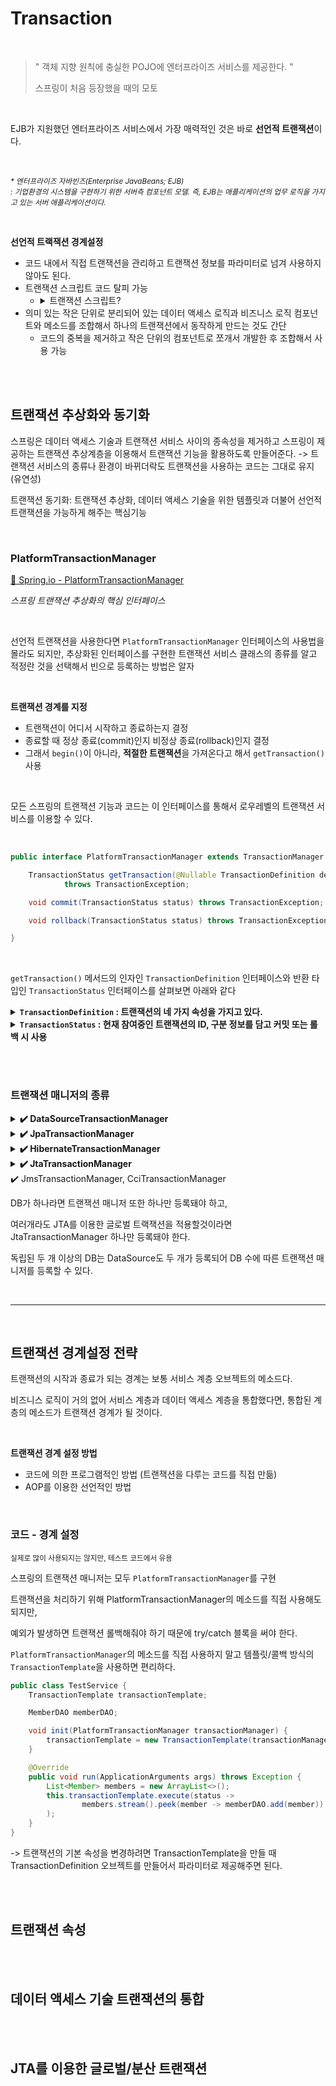 # Transaction

<br/>

> " 객체 지향 원칙에 충실한 POJO에 엔터프라이즈 서비스를 제공한다. "
>
> 스프링이 처음 등장했을 때의 모토

<br>

EJB가 지원했던 엔터프라이즈 서비스에서 가장 매력적인 것은 바로 **선언적 트랜잭션**이다.

<br/>

<small> <i> * 엔터프라이즈 자바빈즈(Enterprise JavaBeans; EJB) <br/> : 기업환경의 시스템을 구현하기 위한 서버측 컴포넌트 모델. 즉, EJB는 애플리케이션의 업무 로직을 가지고 있는 서버 애플리케이션이다.</i> </small>

<br/>

**선언적 트랙잭션 경계설정**

- 코드 내에서 직접 트랜잭션을 관리하고 트랜잭션 정보를 파라미터로 넘겨 사용하지 않아도 된다.
- 트랜잭션 스크립트 코드 탈피 가능 
  - <details>
    <summary>트랜잭션 스크립트? </summary>
    <i>하나의 트랜잭션 안에서 동작해야 하는 코드를 한 군데 모아서 만드는 방식</i>

    보통 1 트랜잭션 = 1 메소드로 구성되는데 아래와 같은 형식을 가진다
    <br>
    <pre>
    메소드의 앞부분에서 DB를 연결
            ⬇
    트랜잭션을 시작하는 코드
            ⬇
    트랜잭션 안에서 DB를 액세스하는 코드
    혹은 그 결과를 가지고 비즈니스 로직을 적용하는 코드
    </pre>
    <br>
    위와 같은 방식, 분리를 위해서는 Connection정보를 달고 다녀야 함
    </details>
- 의미 있는 작은 단위로 분리되어 있는 데이터 액세스 로직과 비즈니스 로직 컴포넌트와 메소드를 조합해서 하나의 트랜잭션에서 동작하게 만드는 것도 간단
  - 코드의 중복을 제거하고 작은 단위의 컴포넌트로 쪼개서 개발한 후 조합해서 사용 가능

<br/><br/>

## 트랜잭션 추상화와 동기화

스프링은 데이터 액세스 기술과 트랜잭션 서비스 사이의 종속성을 제거하고 스프링이 제공하는 트랜잭션 추상계층을 이용해서 트랜잭션 기능을 활용하도록 만들어준다. -> 트랜잭션 서비스의 종류나 환경이 바뀌더락도 트랜잭션을 사용하는 코드는 그대로 유지 (유연성)

트랜잭션 동기화: 트랜잭션 추상화, 데이터 액세스 기술을 위한 템플릿과 더불어 선언적 트랜잭션을 가능하게 해주는 핵심기능 

<br>

### PlatformTransactionManager

[🔗 Spring.io - PlatformTransactionManager](https://docs.spring.io/spring-framework/docs/current/javadoc-api/org/springframework/transaction/PlatformTransactionManager.html)

*스프링 트랜잭션 추상화의 핵심 인터페이스*

<br>

선언적 트랜잭션을 사용한다면 `PlatformTransactionManager` 인터페이스의 사용법을 몰라도 되지만,
추상화된 인터페이스를 구현한 트랜잭션 서비스 클래스의 종류를 알고 적정란 것을 선택해서 빈으로 등록하는 방법은 알자

<br>

**트랜잭션 경계를 지정**
- 트랜잭션이 어디서 시작하고 종료하는지 결정
- 종료할 때 정상 종료(commit)인지 비정상 종료(rollback)인지 결정
- 그래서 `begin()`이 아니라, **적절한 트랜잭션**을 가져온다고 해서 `getTransaction()` 사용

<br>

모든 스프링의 트랜잭션 기능과 코드는 이 인터페이스를 통해서 로우레벨의 트랜잭션 서비스를 이용할 수 있다.

<br>

``` java
public interface PlatformTransactionManager extends TransactionManager {

	TransactionStatus getTransaction(@Nullable TransactionDefinition definition)
			throws TransactionException;

	void commit(TransactionStatus status) throws TransactionException;

	void rollback(TransactionStatus status) throws TransactionException;

}
```
<br>

`getTransaction()` 메서드의 인자인 `TransactionDefinition` 인터페이스와 반환 타입인 `TransactionStatus` 인터페이스를 살펴보면 아래와 같다

<details>
<summary><b><code>TransactionDefinition</code> : 트랜잭션의 네 가지 속성을 가지고 있다. </b></summary>

``` java
public interface TransactionDefinition {
	int PROPAGATION_REQUIRED = 0;
	int PROPAGATION_SUPPORTS = 1;
	int PROPAGATION_MANDATORY = 2;
	int PROPAGATION_REQUIRES_NEW = 3;
	int PROPAGATION_NOT_SUPPORTED = 4;
	int PROPAGATION_NEVER = 5;
	int PROPAGATION_NESTED = 6;
	int ISOLATION_DEFAULT = -1;
	int ISOLATION_READ_UNCOMMITTED = 1;  // same as java.sql.Connection.TRANSACTION_READ_UNCOMMITTED;
	int ISOLATION_READ_COMMITTED = 2;  // same as java.sql.Connection.TRANSACTION_READ_COMMITTED;
	int ISOLATION_REPEATABLE_READ = 4;  // same as java.sql.Connection.TRANSACTION_REPEATABLE_READ;
	int ISOLATION_SERIALIZABLE = 8;  // same as java.sql.Connection.TRANSACTION_SERIALIZABLE;
	int TIMEOUT_DEFAULT = -1;

	default int getPropagationBehavior() {
		return PROPAGATION_REQUIRED;
	}

	default int getIsolationLevel() {
		return ISOLATION_DEFAULT;
	}

	default int getTimeout() {
		return TIMEOUT_DEFAULT;
	}

	default boolean isReadOnly() {
		return false;
	}

	@Nullable
	default String getName() {
		return null;
	}

	static TransactionDefinition withDefaults() {
		return StaticTransactionDefinition.INSTANCE;
	}
}

```
</details>

<details>
<summary><b><code>TransactionStatus</code> : 현재 참여중인 트랜잭션의 ID, 구분 정보를 담고 커밋 또는 롤백 시 사용</b></summary>

``` java
public interface TransactionStatus extends TransactionExecution, SavepointManager, Flushable {

	boolean hasSavepoint();

	@Override
	void flush();
}

```
</details>

<br/><br/>

### 트랜잭션 매니저의 종류

<details>
<summary><b>✔️ DataSourceTransactionManager</b></summary>

*Connection의 트랜잭션 API를 이용해서 트랜잭션을 관리해주는 트랜잭션 매니저*

이 트랜잭션 매니저를 사용하려면 **트랜잭션을 적용할 DataSource가 스프링의 빈으로 등록**되어야 한다.

JDBC API를 이용해서 트랜잭션을 관리하는 데이터 액세스 기술인 JDBC와 iBatis SqlMap으로 만든 DAO에 적용할 수 있다.

DataSourceTransactionManager를 빈으로 등록할 때는 적용할 DAO가 사용하는 것과 동일한 DataSource를 빈으로 제공해야 한다.

DataSourceTransactionManager가 사용할 DataSource는 getConnection()이 호출될 때마다 매번 새로운 Connection을 돌려줘야 한다. ThreadLocal 등을 이용해 트랜잭션을 저장해두고 돌려주는 특별한 기능을 가진 DataSource를 사용하면 안된다. 

트랜잭션 매니저가 관리하는 Connection을 가져오려면 DataSource의 getConnection() 대신 스프링 DataSourceUtils 클래스의 스태틱 메소드를 사용한다. 

대개 JdbcTemplate 이용해서 DAO를 작성하면 되기 때문에 DataSourceUtils.getConnection()으로 Connection을 직접 가져와 사용할 일은 많지 않다.

<b>JdbcTemplate이나 SqlMapClientTemplate처럼 내부에서 Connection과 트랜잭션 작업을 알아서 처리해주는 템플릿을 사용하는 방법이 제일 좋다.</b>
<br>
</details>

<details>
<summary><b>✔️ JpaTransactionManager</b></summary>

*JPA를 이용하는 DAO에서 사용하는 트랜잭션 매니저*

물론 JTA에서는 필요없음

JpaTransactionManager는 `LocalContainerEntityManagerFactoryBean`타입의 빈을 등록해줘야한다.
DataSourceTransactionManager가 제공하는 **DataSource 레벨의 트랜잭션 관리 기능을 동시**에 하기 때문에
JpaTransactionManager를 사용하는 동시에 트랜잭션이 적용된 JDBC DAO를 사용할 수도 있다.
<br>
</details>
<details>
<summary><b>✔️ HibernateTransactionManager</b></summary>

*Hibernate를 이용하는 DAO에서 사용하는 트랜잭션 매니저*

DataSourceTransactionManager가 제공하는 **DataSource 레벨의 트랜잭션 관리 기능을 동시**에 하기 때문에
HibernateTransactionManager를 사용하는 동시에 트랜잭션이 적용된 JDBC DAO를 사용할 수도 있다.
<br>
</details>

<details>
<summary><b>✔️ JtaTransactionManager</b></summary>

*하나 이상의 DB 또는 트랜잭션 리소스가 참여하는 글로벌 트랜잭션을 적용하려면 JTA 이용*

JTA는 여러 개의 트랜잭션 리소스(DB, JMS 등)에 대한 작업을 하나의 트랜잭션으로 묶을 수 있고,
여러 대의 서버에 분산되어 진행되는 작업을 트랜잭션으로 연결해주기도 한다.
JTA 트랜잭션을 이용하려면 트랜잭션 서비스를 제공하는 WAS를 이용하거나 독립 JTA 서비스를 제공해주는 프레임워크를 사용해야 한다.

JraTransactionManager를 사용할 때는 DataSource도 서버에 등록된 XADataSource를 사용해야 한다.
JNDI를 이용해서 서버의 XA DataSource를 빈으로 등록하고 DAO나 EntityManagerFactory, SessionFactory 등에서 사용하게 해야 한다.
<br>
</details>
✔️ JmsTransactionManager, CciTransactionManager

<br>

DB가 하나라면 트랜잭션 매니저 또한 하나만 등록돼야 하고,

여러개라도 JTA를 이용한 글로벌 트랙잭션을 적용할것이라면 JtaTransactionManager 하나만 등록돼야 한다.

독립된 두 개 이상의 DB는 DataSource도 두 개가 등록되어 DB 수에 따른 트랜잭션 매니저를 등록할 수 있다.

<br/>

---

<br/>

## 트랜잭션 경계설정 전략

트랜잭션의 시작과 종료가 되는 경계는 보통 서비스 계층 오브젝트의 메소드다.

비즈니스 로직이 거의 없어 서비스 계층과 데이터 액세스 계층을 통합했다면, 통합된 계층의 메소드가 트랜잭션 경계가 될 것이다.

<br/>

**트랜잭션 경계 설정 방법**
- 코드에 의한 프로그램적인 방법 (트랜잭션을 다루는 코드를 직접 만듦)
- AOP를 이용한 선언적인 방법

<br/>

### 코드 - 경계 설정

<small> 실제로 많이 사용되지는 않지만, 테스트 코드에서 유용 </small>

스프링의 트랜잭션 매니저는 모두 `PlatformTransactionManager`를 구현

트랜잭션을 처리하기 위해 PlatformTransactionManager의 메소드를 직접 사용해도 되지만, 

예외가 발생하면 트랜잭션 롤백해줘야 하기 때문에 try/catch 블록을 써야 한다.

`PlatformTransactionManager`의 메소드를 직접 사용하지 말고 템플릿/콜백 방식의 `TransactionTemplate`을 사용하면 편리하다.

``` java
public class TestService {
    TransactionTemplate transactionTemplate;

    MemberDAO memberDAO;

    void init(PlatformTransactionManager transactionManager) {
        transactionTemplate = new TransactionTemplate(transactionManager);
    }

    @Override
    public void run(ApplicationArguments args) throws Exception {
        List<Member> members = new ArrayList<>();
        this.transactionTemplate.execute(status ->
                members.stream().peek(member -> memberDAO.add(member))
        );
    }
}
```
-> 트랜잭션의 기본 속성을 변경하려면 TransactionTemplate을 만들 때  TransactionDefinition 오브젝트를 만들어서 파라미터로 제공해주면 된다.



<br/><br/>

## 트랜잭션 속성

<br/><br/>

## 데이터 액세스 기술 트랜잭션의 통합

<br/><br/>

## JTA를 이용한 글로벌/분산 트랜잭션
